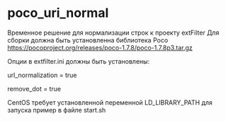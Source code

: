 # poco_uri_normal
Временное решение для нормализации строк к проекту extFilter
Для сборки должна быть установленна библиотека Poco https://pocoproject.org/releases/poco-1.7.8/poco-1.7.8p3.tar.gz

Опции в extfilter.ini должны быть установлены:

url_normalization = true

remove_dot = true

CentOS требует установленной переменной LD_LIBRARY_PATH
для запуска пример в файле start.sh